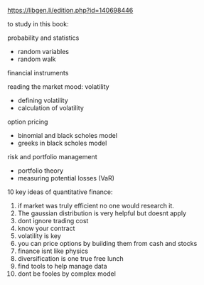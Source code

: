 https://libgen.li/edition.php?id=140698446

to study in this book:

probability and statistics
- random  variables
- random walk

financial instruments

reading the market mood: volatility
- defining volatility
- calculation of volatility

option pricing
- binomial and black scholes model
- greeks in black scholes model

risk and portfolio management
- portfolio theory
- measuring potential losses (VaR)

10 key ideas of quantitative finance:

1. if market was truly efficient no one would research it.
2. The gaussian distribution is very helpful but doesnt apply
3. dont ignore trading cost
4. know your contract
5. volatility is key
6. you can price options by building them from cash and stocks
7. finance isnt like physics
8. diversification is one true free lunch
9. find tools to help manage data
10. dont be fooles by complex model
